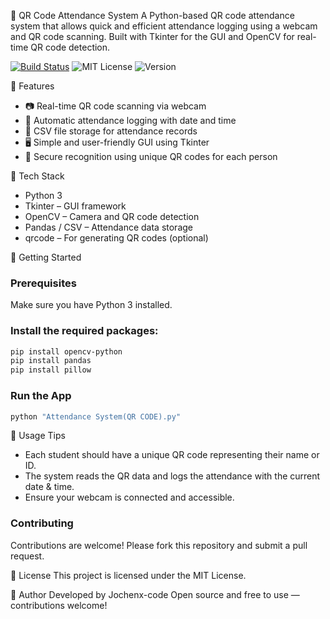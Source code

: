 📸 QR Code Attendance System
A Python-based QR code attendance system that allows quick and efficient attendance logging using a webcam and QR code scanning. Built with Tkinter for the GUI and OpenCV for real-time QR code detection.

[![Build Status](https://img.shields.io/badge/build-passing-brightgreen)](https://example.com)
![MIT License](https://img.shields.io/badge/license-MIT-blue.svg)
![Version](https://img.shields.io/badge/version-1.0.0-orange.svg)

🔧 Features
- 📷 Real-time QR code scanning via webcam
- 📅 Automatic attendance logging with date and time
- 💾 CSV file storage for attendance records
- 🖥️ Simple and user-friendly GUI using Tkinter
- 🔐 Secure recognition using unique QR codes for each person

🧰 Tech Stack
- Python 3
- Tkinter – GUI framework
- OpenCV – Camera and QR code detection
- Pandas / CSV – Attendance data storage
- qrcode – For generating QR codes (optional)

🚀 Getting Started
### Prerequisites
Make sure you have Python 3 installed.

### Install the required packages:
```bash
pip install opencv-python
pip install pandas
pip install pillow
```

### Run the App
```bash
python "Attendance System(QR CODE).py"
```

📌 Usage Tips
- Each student should have a unique QR code representing their name or ID.
- The system reads the QR data and logs the attendance with the current date & time.
- Ensure your webcam is connected and accessible.

### Contributing
Contributions are welcome! Please fork this repository and submit a pull request.

📜 License
This project is licensed under the MIT License.

👤 Author
Developed by Jochenx-code
Open source and free to use — contributions welcome!
